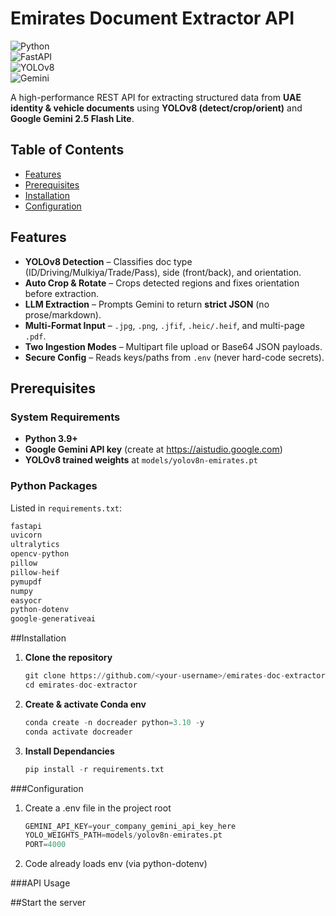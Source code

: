 # Emirates Document Extractor API

![Python](https://img.shields.io/badge/Python-3.9%2B-blue)  
![FastAPI](https://img.shields.io/badge/FastAPI-0.110%2B-green)  
![YOLOv8](https://img.shields.io/badge/YOLOv8-Object%20Detection-orange)  
![Gemini](https://img.shields.io/badge/Google-Gemini_2.5_Flash_Lite-yellow)

A high-performance REST API for extracting structured data from **UAE identity & vehicle documents** using **YOLOv8 (detect/crop/orient)** and **Google Gemini 2.5 Flash Lite**.

## Table of Contents
- [Features](#features)  
- [Prerequisites](#prerequisites)  
- [Installation](#installation)  
- [Configuration](#configuration)  


## Features
- **YOLOv8 Detection** – Classifies doc type (ID/Driving/Mulkiya/Trade/Pass), side (front/back), and orientation.  
- **Auto Crop & Rotate** – Crops detected regions and fixes orientation before extraction.  
- **LLM Extraction** – Prompts Gemini to return **strict JSON** (no prose/markdown).  
- **Multi-Format Input** – `.jpg`, `.png`, `.jfif`, `.heic/.heif`, and multi-page `.pdf`.  
- **Two Ingestion Modes** – Multipart file upload or Base64 JSON payloads.  
- **Secure Config** – Reads keys/paths from `.env` (never hard-code secrets).  

## Prerequisites

### System Requirements
- **Python 3.9+**  
- **Google Gemini API key** (create at https://aistudio.google.com)  
- **YOLOv8 trained weights** at `models/yolov8n-emirates.pt`  

### Python Packages  
Listed in `requirements.txt`:
```python
fastapi
uvicorn
ultralytics
opencv-python
pillow
pillow-heif
pymupdf
numpy
easyocr
python-dotenv
google-generativeai
```
##Installation

1. **Clone the repository**  
   ```python
   git clone https://github.com/<your-username>/emirates-doc-extractor.git
   cd emirates-doc-extractor
   ```
2. **Create & activate Conda env**
   ```python
   conda create -n docreader python=3.10 -y
   conda activate docreader
   ```
3. **Install Dependancies**
   ```python
   pip install -r requirements.txt
   ```
###Configuration

1. Create a .env file in the project root
   ```python
   GEMINI_API_KEY=your_company_gemini_api_key_here
   YOLO_WEIGHTS_PATH=models/yolov8n-emirates.pt
   PORT=4000
   ```
2. Code already loads env (via python-dotenv)

###API Usage

##Start the server
```python
  


